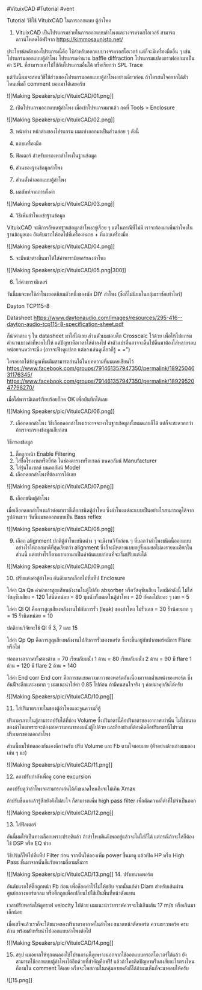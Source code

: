 #VituixCAD #Tutorial #vent

Tutorial วิธีใช้ VituixCAD ในการออกแบบ ตู้ลำโพง

1. VituixCAD
เป็นโปรแกรมช่วยในการออกแบบลำโพงและวงจรครอสโอเวอร์ 
สามารถดาวน์โหลดได้ฟรีจาก
https://kimmosaunisto.net/

ประโยชน์หลักของโปรแกรมนี้คือ ใช้สำหรับออกแบบวงจรครอสโอเวอร์ แต่ก็จะมีเครื่องมืออื่น ๆ เช่น โปรแกรมออกแบบตู้ลำโพง โปรแกรมคำนวน baffle diffraction โปรแกรมแปลงกราฟออกมาเป็นค่า SPL ที่สามารถเอาไปใช้กับโปรแกรมอื่นได้ หรือเรียกว่า SPL Trace

แต่วันนี้ผมจะสอนวิธีใช้ส่วนของโปรแกรมออกแบบตู้ลำโพงอย่างเดียวก่อน 
ถ้าใครสนใจอยากได้ตัวไหนเพิ่มก็ comment บอกมาได้เลยครับ

![[Making Speakers/pic/VituixCAD/01.png]]

2. เปิดโปรแกรมออกแบบตู้ลำโพง
เมื่อเข้าโปรแกรมมาแล้ว กดที่ Tools > Enclosure

![[Making Speakers/pic/VituixCAD/02.png]]

3. หน้าต่าง
หน้าต่างของโปรแกรม ผมแบ่งออกมาเป็นส่วนย่อย ๆ ดังนี้

1. แถบเครื่องมือ
2. ฟิลเตอร์ สำหรับกรองหาลำโพงในฐานข้อมูล
3. ส่วนของฐานข้อมูลลำโพง
4. ส่วนตั้งค่าออกแบบตู้ลำโพง
5. ผลลัพท์จากการตั้งค่า

![[Making Speakers/pic/VituixCAD/03.png]]

4. วิธีเพิ่มลำโพงเข้าฐานข้อมูล

VituixCAD จะมีการอัพเดทฐานข้อมูลลำโพงอยู่เรื่อย ๆ แต่ในกรณีที่ไม่มี เราจะต้องมาเพิ่มลำโพงในฐานข้อมูลเอง อันดับแรกให้กดไปที่เครื่องหมาย + ที่แถบเครื่องมือ

![[Making Speakers/pic/VituixCAD/04.png]]

5. จะมีหน้าต่างขึ้นมาให้ใส่ค่าพารามิเตอร์ของลำโพง

![[Making Speakers/pic/VituixCAD/05.png|300]]

6. ใส่ค่าพารามิเตอร์

วันนี้ผมจะขอใช้ลำโพงยอดนิยมตัวหนึ่งของนัก DIY ลำโพง (ซึ่งก็ไม่นิยมในกลุ่มเราซักเท่าไหร่)

Dayton TCP115-8

Datasheet
https://www.daytonaudio.com/images/resources/295-416--dayton-audio-tcp115-8-specification-sheet.pdf

ก็นำค่าต่าง ๆ ใน datasheet มาใส่ได้เลย ส่วนตัวผมชอบติ๊ก Crosscalc ไว้ด้วย เพื่อให้โปแกรมคำนวนบางค่าที่หายไปให้ แต่ปัญหาคือเวลาใส่ค่าลงไป ค่าตัวแปรอื่นอาจจะดิ้นไปดิ้นมาต้องใส่หลายรอบหน่อยจนหว่าจะนิ่ง (อาจจะฟังดูแปลก แต่ลองเล่นดูเดี๋ยวก็รู้ = =")

ใครอยากได้ข้อมูลเพิ่มเติมสามารถอ่านได้ในบทความที่ผมเคยเขียนไว้
https://www.facebook.com/groups/791461357947350/permalink/1892504631176345/
https://www.facebook.com/groups/791461357947350/permalink/1892952047798270/

เมื่อใส่พารามิเตอร์เรียบร้อยก็กด OK เพื่อบันทึกได้เลย

![[Making Speakers/pic/VituixCAD/06.png]]

7. เลือกดอกลำโพง
วิธีเลือกดอกลำโพงเราอาจจะหาในฐานข้อมูลทั้งหมดเลยก็ได้ แต่ก็จะสะดวกกว่าถ้าเราจะกรองข้อมูลเสียก่อน

วิธีกรองข้อมูล
1. ติ๊กถูกหน้า Enable Filtering
2. ใส่ชื่อโรงงานหรือยี่ห้อ ในช่องตารางหรือเซลล์ บนคอลัมน์ Manufacturer
3. ใส่รุ่นในเซลล์ บนคอลัมน์ Model
4. เลือกดอกลำโพงที่ต้องการได้เลย

![[Making Speakers/pic/VituixCAD/07.png]]

8. เลือกชนิดตู้ลำโพง

เมื่อเลือกดอกลำโพงแล้วต่อมาเราก็เลือกชนิดตู้ลำโพง ซึ่งลำโพงแต่ละแบบเป็นอย่างไรสามารถดูได้จากรูปด้านขวา วันนี้ผมขอออกแบบเป็น Bass reflex

![[Making Speakers/pic/VituixCAD/08.png]]

9. เลือก alignment 
ปกติตู้ลำโพงชนิดต่าง ๆ จะมีงานวิจัยก่อน ๆ ที่บอกว่าลำโพงชนิดนี้ออกแบบอย่างไรให้ออกมาดีที่สุดเรียกว่า alignment ซึ่งก็จะมีหลายแบบอยู่ซึ่งผมขอไม่ลงรายละเอียกในส่วนนี้ แต่อย่างไรก็ตามเราเอามาเป็นค่าต้นแบบก่อนที่จะเริ่มปรับแต่งได้

![[Making Speakers/pic/VituixCAD/09.png]]

10. ปรับแต่งค่าตู้ลำโพง
อันดับแรกเลือกไปที่แท็ป Enclosure

ใส่ค่า Qa
Qa ค่าค่าการสูญเสียพลังงานในตู้ไปกับ absorber หรือวัสดุซับเสียง
โดยมีค่าดังนี้
ไม่ใส่วัสดุซับเสียง = 120
ใส่นิดหน่อย = 80
บุผนังทั้งหมดในตู้ลำโพง = 20
ยัดลงไปเยอะ ๆ เลย = 5

ใส่ค่า Ql 
Ql คือการสูญเสียงพลังงานไปกับการรั่ว (leak) ของลำโพง
ไม่รั่วเลย = 30
รั่วน้อยมาก ๆ = 15
รั่วนิดหน่อย = 10

ปกติงานวิจัยจะใช้ Ql ที่ 3, 7 และ 15

ใส่ค่า Qp
Qp คือการสูญเสียงพลังงานไปกับการรั่วของพอร์ต
ซึ่งจะขึ้นอยู่กับปากพอร์ตมีการ Flare หรือไม่

ท่อกลางอากาศทั้งสองด้าน = 70
เรียบกับผนั่ง 1 ด้าน = 80
เรียบกับผนั่ง 2 ด้าน = 90
มี flare 1 ด้าน = 120
มี flare 2 ด้าน = 140

ใส่ค่า End corr
End corr คือการชดเชยความยาวของพอร์ตอันเนื่องมาจากต่ำแหน่งของพอร์ต
ซึ่งอันนีัจะลึกและงงมาก ๆ ผมแนะนำใส่ค่า 0.85 ไปก่อน
ถ้ามีคนสนใจจริง ๆ ค่อยมาคุยกันได้ครับ

![[Making Speakers/pic/VituixCAD/10.png]]

11. ใส่ปริมาตรภายในของตู้ลำโพงและจูนความถี่ตู้

ปริมาตรภายในตู้สามารถปรับได้ที่ช่อง Volume ซึ่งปริมาตรนี้คือปริมาตรของอากาศเท่านั้น
ไม่ใช่ขนาดของลำโพงเพราะจะต้องลบความหนาของผนังตู้ไปด้วย และอีกอย่างที่ต้องคิดคือปริมาตรนี้ไม่รวมปริมาตรของดอกลำโพง

ส่วนนี้ผมให้ทดลองกันเองดีกว่าครับ ปรับ Volume และ Fb ตามใจชอบเลย
(ตัวอย่างด้านล่างผมลองเล่น ๆ นะ)

![[Making Speakers/pic/VituixCAD/11.png]]

12. ลองปรับกำลังเพื่อดู cone excursion

ลองปรับดูว่าลำโพงจะสามารถเล่นได้ดังขนาดไหนถึงจะไม่เกิน Xmax

ถ้าปรับขึ้นมาแล้วรู้สึกยังดังไม่สะใจ ก็สามารถเพิ่ม high pass filter เพื่อตัดความถี่ต่ำที่ไม่จำเป็นออก

![[Making Speakers/pic/VituixCAD/12.png]]

13. ใส่ฟิลเตอร์

อันนี้ผมให้เป็นทางเลือกเพราะปรกติแล้ว ถ้าลำโพงมันดังพออยู่แล้วจะไม่ใส่ก็ได้ แต่กรณีถ้าจะใส่ก็ต้องใช้ DSP หรือ EQ ช่วย

วิธีปรับก็ให้ไปที่แท็ป Filter ก่อน
จากนั้นให้ลองเพิ่ม power ขึ้นมาดู แล้วเปิด HP หรือ High Pass ขั้นมาจากนั้นก็แรับความถี่ตามตั้งการ

![[Making Speakers/pic/VituixCAD/13.png]]
14. ปรับขนาดพอร์ต

อันดับแรกให้ติ๊กถูกหน้า Fb ก่อน เพื่อล็อคค่าไว้ไม่ให้ขยับ
จากนั้นแก้ค่า Diam สำหรับเส้นผ่านศูนย์กลางพอร์ตกลม 
หรือติ๊กถูกเพื่อเปลี่ยนไปใช้เป็นพื้นที่หน้าตัดแทน

เวลาปรับพอร์ตให้ดูกราฟ velocity ไปด้วย 
ผมแนะนำว่ากราฟควรจะไม่เกินเส้น 17 m/s หรือเกินมาเล็กน้อย

เมื่อเสร็จแล้วเราก็จะได้ขนาดของปริมาตรอากาศในลำโพง ขนาดหน้าตัดพอร์ต ความยาวพอร์ต ครบถ้วน พร้อมสำหรับนำไปออกแบบลำโพงต่อไป

![[Making Speakers/pic/VituixCAD/14.png]]

15. สรุป
ผมอยากให้ทุกคนลองใช้โปรแกรมนี้ดูเพราะนอกจากใช้ออกแบบครอสโอเวอร์ได้แล้ว ยังสามารถใช้ออกแบบตู้ลำโพงได้อีกด้วยที่สำคัญคือฟรี! 
แล้วถ้าใครติดปัญหาหรือสงสัยอะไรตรงไหนก็ถามใน comment ได้เลย
หรือจะโพสถามในกลุ่มภายหลังก็ได้ถ้าผมเห็นก็จะมาตอบให้ครับ

![[15.png]]












